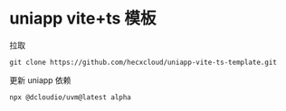 # uniapp vite+ts 模板

拉取

```shell
git clone https://github.com/hecxcloud/uniapp-vite-ts-template.git
```

更新 uniapp 依赖

```shell
npx @dcloudio/uvm@latest alpha
```
